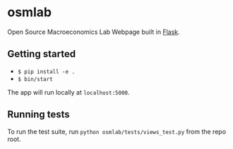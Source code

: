 # osmlab

Open Source Macroeconomics Lab Webpage built in [Flask](http://flask.pocoo.org).

## Getting started

* `$ pip install -e .`
* `$ bin/start`

The app will run locally at `localhost:5000`.

## Running tests

To run the test suite, run `python osmlab/tests/views_test.py` from the repo root.
